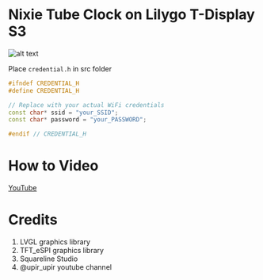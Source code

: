 # Nixie Tube Clock on Lilygo T-Display S3

![alt text](<Images/Nixie clock.gif>)

Place `credential.h` in src folder
```c++
#ifndef CREDENTIAL_H
#define CREDENTIAL_H

// Replace with your actual WiFi credentials
const char* ssid = "your_SSID";
const char* password = "your_PASSWORD";

#endif // CREDENTIAL_H
```

# How to Video
[YouTube ](https://youtu.be/Ms3G75Q8F60?si=yRFCkumtQ0n6QFta)

# Credits
1. LVGL graphics library
2. TFT_eSPI graphics library
3. Squareline Studio
4. @upir_upir youtube channel